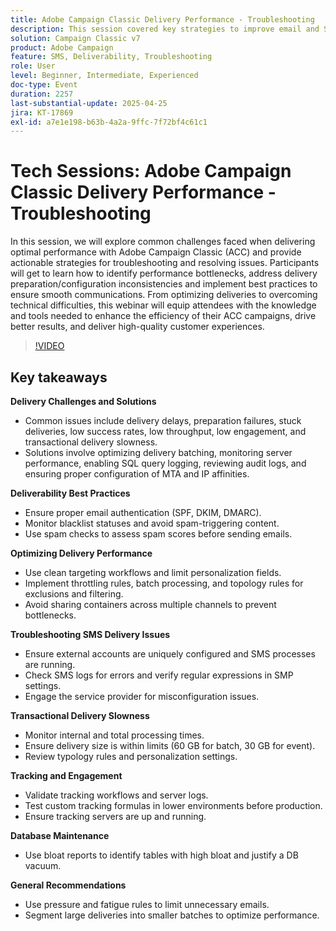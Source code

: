 ```yaml
---
title: Adobe Campaign Classic Delivery Performance - Troubleshooting
description: This session covered key strategies to improve email and SMS delivery performance using Adobe Campaign. It addressed common challenges like delivery delays, low throughput, and transactional slowness, offering solutions such as batching optimization, SQL logging, and server performance monitoring. Deliverability best practices included proper email authentication (SPF, DKIM, DMARC), blacklist monitoring, and spam checks. For enhanced performance, experts recommended clean workflows, throttling rules, and avoiding shared containers. SMS delivery tips focused on proper external account setup and log analysis. The session also emphasized tracking validation, database maintenance using bloat reports, and applying pressure/fatigue rules to boost engagement. A session recording will be shared via email and posted on the Adobe Experience site.
solution: Campaign Classic v7
product: Adobe Campaign
feature: SMS, Deliverability, Troubleshooting
role: User
level: Beginner, Intermediate, Experienced
doc-type: Event
duration: 2257
last-substantial-update: 2025-04-25
jira: KT-17869
exl-id: a7e1e198-b63b-4a2a-9ffc-7f72bf4c61c1
---
```

# Tech Sessions: Adobe Campaign Classic Delivery Performance - Troubleshooting

In this session, we will explore common challenges faced when delivering optimal performance with Adobe Campaign Classic (ACC) and provide actionable strategies for troubleshooting and resolving issues. Participants will get to learn how to identify performance bottlenecks, address delivery preparation/configuration inconsistencies and implement best practices to ensure smooth communications. From optimizing deliveries to overcoming technical difficulties, this webinar will equip attendees with the knowledge and tools needed to enhance the efficiency of their ACC campaigns, drive better results, and deliver high-quality customer experiences.

>[!VIDEO](https://video.tv.adobe.com/v/3457826/?learn=on&enablevpops)

## Key takeaways

**Delivery Challenges and Solutions**

* Common issues include delivery delays, preparation failures, stuck deliveries, low success rates, low throughput, low engagement, and transactional delivery slowness.
* Solutions involve optimizing delivery batching, monitoring server performance, enabling SQL query logging, reviewing audit logs, and ensuring proper configuration of MTA and IP affinities.

**Deliverability Best Practices**

* Ensure proper email authentication (SPF, DKIM, DMARC).
* Monitor blacklist statuses and avoid spam-triggering content.
* Use spam checks to assess spam scores before sending emails.

**Optimizing Delivery Performance**

* Use clean targeting workflows and limit personalization fields.
* Implement throttling rules, batch processing, and topology rules for exclusions and filtering.
* Avoid sharing containers across multiple channels to prevent bottlenecks.

**Troubleshooting SMS Delivery Issues**

* Ensure external accounts are uniquely configured and SMS processes are running.
* Check SMS logs for errors and verify regular expressions in SMP settings.
* Engage the service provider for misconfiguration issues.

**Transactional Delivery Slowness**

* Monitor internal and total processing times.
* Ensure delivery size is within limits (60 GB for batch, 30 GB for event).
* Review typology rules and personalization settings.

**Tracking and Engagement**

* Validate tracking workflows and server logs.
* Test custom tracking formulas in lower environments before production.
* Ensure tracking servers are up and running.

**Database Maintenance**

* Use bloat reports to identify tables with high bloat and justify a DB vacuum.

**General Recommendations**

* Use pressure and fatigue rules to limit unnecessary emails.
* Segment large deliveries into smaller batches to optimize performance.
